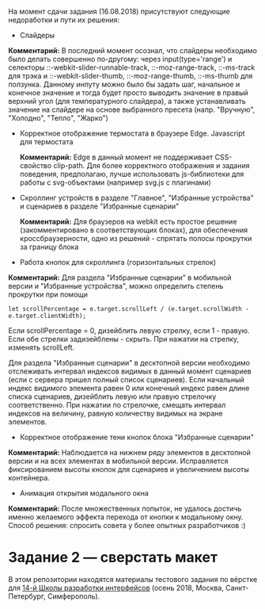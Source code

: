 На момент сдачи задания (16.08.2018) присутствуют следующие недоработки и пути их решения:

- Слайдеры

 **Комментарий:** В последний момент осознал, что слайдеры необходимо было делать совершенно по-другому: через input(type='range') и селекторы ::-webkit-slider-runnable-track, ::-moz-range-track, ::-ms-track для трэка и ::-webkit-slider-thumb, ::-moz-range-thumb, ::-ms-thumb для ползунка. Данному инпуту можно было бы задать шаг, начальное и конечное значение и тогда будет просто выводить значение в правый верхний угол (для температурного слайдера), а также устанавливать значение на слайдере на основе выбранного пресета (напр. "Вручную", "Холодно", "Тепло", "Жарко")
 
- Корректное отображение термостата в браузере Edge. Javascript для термостата

  **Комментарий:** Edge в данный момент не поддерживает CSS-свойство clip-path. Для более корректного отображения и задания поведения, предполагаю, лучше использовать js-библиотеки для работы с svg-объектами (например svg.js с плагинами)
  
- Скроллинг устройств в разделе "Главное", "Избранные устройства" и сценариев в разделе "Избранные сценарии"

  **Комментарий:** Для браузеров на webkit есть простое решение (закомментировано в соответствующих блоках), для обеспечения кроссбраузерности, одно из решений - спрятать полосы прокрутки за границу блока
  
- Работа кнопок для скроллинга (горизонтальных стрелок)

 **Комментарий:** 
 Для раздела "Избранные сценарии" в мобильной версии и "Избранные устройства", можно определить степень прокрутки при помощи
```
let scrollPercentage = e.target.scrollLeft / (e.target.scrollWidth - e.target.clientWidth);
```
Если scrollPercentage = 0, дизейблить левую стрелку, если 1 - правую. Если обе стрелки задизейблены - скрыть. При нажатии на стрелку, изменять scrollLeft.

Для раздела "Избранные сценарии" в десктопной версии необходимо отслеживать интервал индексов видимых в данный момент сценариев (если с сервера пришел полный список сценариев). Если начальный индекс видимого элемента равен 0 или конечный индекс равен длине списка сценариев, дизейблить левую или правую стрелочку соответственно. При нажатии по стрелочке, смещать интервал индексов на величину, равную количеству видимых на экране элементов.

- Корректное отображение тени кнопок блока "Избранные сценарии"

 **Комментарий:** Наблюдается на нижнем ряду элементов в десктопной версии и на всех элементах в мобильной версии. Исправляется фиксированием высоты кнопок для сценариев и увеличением высоты контейнера.

- Анимация открытия модального окна

 **Комментарий:** После множественных попыток, не удалось достичь именно желаемого эффекта перехода от кнопки к модальному окну. Способ решения: спросить совета у более опытных разработчиков :)
 
# Задание 2 — сверстать макет

В этом репозитории находятся материалы тестового задания по вёрстке для [14-й Школы разработки интерфейсов](https://academy.yandex.ru/events/frontend/shri_msk-2018-2) (осень 2018, Москва, Санкт-Петербург, Симферополь).

